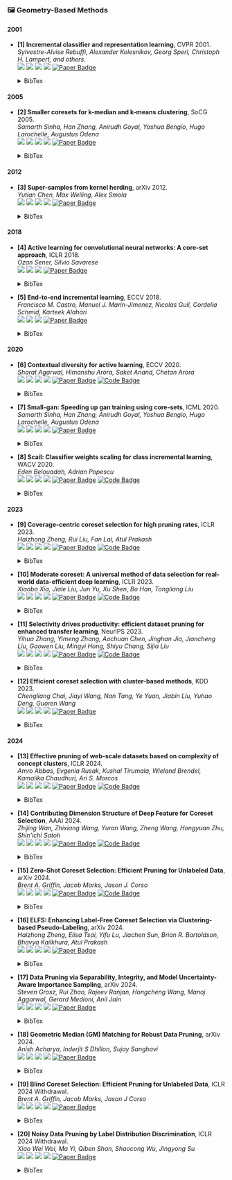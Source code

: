 ### 🖼️ Geometry-Based Methods

#### 2001
- **[1] Incremental classifier and representation learning**, CVPR 2001.  
*Sylvestre-Alvise Rebuffi, Alexander Kolesnikov, Georg Sperl, Christoph H. Lampert, and others.*  
![](https://img.shields.io/badge/iCaRL-blue) ![](https://img.shields.io/badge/Incremental_Learning-green)  ![](https://img.shields.io/badge/Geometry-red) ![](https://img.shields.io/badge/Dataset_Pruning-orange)
<a href="https://openaccess.thecvf.com/content_cvpr_2017/poster/739_POSTER.pdf"><img src="https://img.shields.io/badge/CVPR-Paper-%23D2691E" alt="Paper Badge"></a>
    <details> <summary>BibTex</summary>

    ```bibtex
    @inproceedings{rebuffi2001incremental,
    title={Incremental classifier and representation learning},
    author={Rebuffi, Sylvestre-Alvise and Kolesnikov, Alexander and Sperl, Georg and Lampert, Christoph H and others},
    booktitle={Conference on Computer Vision and Pattern Recognition (CVPR)},
    pages={5533--5542},
    year={2001}
    }
    ```

    </details> 

#### 2005
- **[2] Smaller coresets for k-median and k-means clustering**, SoCG 2005.  
*Samarth Sinha, Han Zhang, Anirudh Goyal, Yoshua Bengio, Hugo Larochelle, Augustus Odena*  
![](https://img.shields.io/badge/Cluster-blue) ![](https://img.shields.io/badge/Image_Synthesis-green)  ![](https://img.shields.io/badge/Geometry-red) ![](https://img.shields.io/badge/Dataset_Pruning-orange)
<a href="https://link.springer.com/content/pdf/10.1007/s00454-006-1271-x.pdf"><img src="https://img.shields.io/badge/SoCG-Paper-%23D2691E" alt="Paper Badge"></a>
    <details> <summary>BibTex</summary>

    ```bibtex
    @inproceedings{har2005smaller,
    title={Smaller coresets for k-median and k-means clustering},
    author={Har-Peled, Sariel and Kushal, Akash},
    booktitle={Proceedings of the twenty-first annual symposium on Computational geometry},
    pages={126--134},
    year={2005}
    }
    ```

    </details> 

#### 2012
- **[3] Super-samples from kernel herding**, arXiv 2012.  
*Yutian Chen, Max Welling, Alex Smola*  
![](https://img.shields.io/badge/KeralHerding-blue) ![](https://img.shields.io/badge/Data_Synthesis-green)  ![](https://img.shields.io/badge/Geometry-red) ![](https://img.shields.io/badge/Dataset_Pruning-orange)
<a href="https://arxiv.org/pdf/1203.3472"><img src="https://img.shields.io/badge/arXiv-Paper-%23D2691E?logo=arXiv" alt="Paper Badge"></a>
    <details> <summary>BibTex</summary>

    ```bibtex
    @misc{chen2012supersampleskernelherding,
        title={Super-Samples from Kernel Herding}, 
        author={Yutian Chen and Max Welling and Alex Smola},
        year={2012},
        eprint={1203.3472},
        archivePrefix={arXiv},
        primaryClass={cs.LG},
        url={https://arxiv.org/abs/1203.3472}, 
    }
    ```

    </details> 

#### 2018
- **[4] Active learning for convolutional neural networks: A core-set approach**, ICLR 2018.  
*Ozan Sener, Silvio Savarese*  
 ![](https://img.shields.io/badge/Active_Learning-green)  ![](https://img.shields.io/badge/Geometry-red) ![](https://img.shields.io/badge/Dataset_Pruning-orange)
<a href="https://openreview.net/pdf?id=H1aIuk-RW"><img src="https://img.shields.io/badge/ICLR-Paper-%23D2691E" alt="Paper Badge"></a>   
    <details> <summary>BibTex</summary>

    ```bibtex
    @inproceedings{sener2018active,
    title={Active Learning for Convolutional Neural Networks: A Core-Set Approach},
    author={Sener, Ozan and Savarese, Silvio},
    booktitle={International Conference on Learning Representations},
    year={2018}
    }
    ```

    </details> 

- **[5] End-to-end incremental learning**, ECCV 2018.  
*Francisco M. Castro, Manuel J. Marin-Jimenez, Nicolas Guil, Cordelia Schmid, Karteek Alahari*  
 ![](https://img.shields.io/badge/Incremental_Learning-green)  ![](https://img.shields.io/badge/Geometry-red) ![](https://img.shields.io/badge/Dataset_Pruning-orange)
<a href="https://openaccess.thecvf.com/content_ECCV_2018/papers/Francisco_M._Castro_End-to-End_Incremental_Learning_ECCV_2018_paper.pdf"><img src="https://img.shields.io/badge/ECCV-Paper-%23D2691E" alt="Paper Badge"></a>   
    <details> <summary>BibTex</summary>

    ```bibtex
    @inproceedings{castro2018end,
    title={End-to-end incremental learning},
    author={Castro, Francisco M and Mar{\'\i}n-Jim{\'e}nez, Manuel J and Guil, Nicol{\'a}s and Schmid, Cordelia and Alahari, Karteek},
    booktitle={Proceedings of the European conference on computer vision (ECCV)},
    pages={233--248},
    year={2018}
    }
    }
    ```

    </details> 

#### 2020
- **[6] Contextual diversity for active learning**, ECCV 2020.  
*Sharat Agarwal, Himanshu Arora, Saket Anand, Chetan Arora*  
![](https://img.shields.io/badge/CDAL-blue) ![](https://img.shields.io/badge/Active_Learning-green)  ![](https://img.shields.io/badge/Geometry-red) ![](https://img.shields.io/badge/Dataset_Pruning-orange)
<a href="https://faculty.iiitd.ac.in/~anands/files/papers/Agarwal+_ECCV2020_ContextualDiversityForActiveLearning.pdf"><img src="https://img.shields.io/badge/ECCV-Paper-%23D2691E" alt="Paper Badge"></a>
<a href="https://github.com/sharat29ag/CDAL"><img src="https://img.shields.io/badge/GitHub-Code-brightgreen?logo=github" alt="Code Badge"></a>
    <details> <summary>BibTex</summary>

    ```bibtex
    @inproceedings{agarwal2020contextual,
    title={Contextual diversity for active learning},
    author={Agarwal, Sharat and Arora, Himanshu and Anand, Saket and Arora, Chetan},
    booktitle={Computer Vision--ECCV 2020: 16th European Conference, Glasgow, UK, August 23--28, 2020, Proceedings, Part XVI 16},
    pages={137--153},
    year={2020},
    organization={Springer}
    }
    ```

    </details> 

- **[7] Small-gan: Speeding up gan training using core-sets**, ICML 2020.  
*Samarth Sinha, Han Zhang, Anirudh Goyal, Yoshua Bengio, Hugo Larochelle, Augustus Odena*  
![](https://img.shields.io/badge/SmallGAN-blue) ![](https://img.shields.io/badge/Image_Synthesis-green)  ![](https://img.shields.io/badge/Geometry-red) ![](https://img.shields.io/badge/Dataset_Pruning-orange)
<a href="https://proceedings.mlr.press/v119/sinha20b/sinha20b.pdf"><img src="https://img.shields.io/badge/ICML-Paper-%23D2691E" alt="Paper Badge"></a>

    <details> <summary>BibTex</summary>

    ```bibtex
    @inproceedings{sinha2020small,
    title={Small-gan: Speeding up gan training using core-sets},
    author={Sinha, Samarth and Zhang, Han and Goyal, Anirudh and Bengio, Yoshua and Larochelle, Hugo and Odena, Augustus},
    booktitle={International Conference on Machine Learning},
    pages={9005--9015},
    year={2020},
    organization={PMLR}
    }
    ```

    </details> 

- **[8] Scail: Classifier weights scaling for class incremental learning**, WACV 2020.  
*Eden Belouadah, Adrian Popescu*  
![](https://img.shields.io/badge/Scail-blue) ![](https://img.shields.io/badge/Incremental_Learning-green)  ![](https://img.shields.io/badge/Geometry-red) ![](https://img.shields.io/badge/Dataset_Pruning-orange)
<a href="https://openaccess.thecvf.com/content_WACV_2020/papers/Belouadah_ScaIL_Classifier_Weights_Scaling_for_Class_Incremental_Learning_WACV_2020_paper.pdf"><img src="https://img.shields.io/badge/WACV-Paper-%23D2691E" alt="Paper Badge"></a>
<a href="https://github.com/EdenBelouadah/
class-incremental-learning"><img src="https://img.shields.io/badge/GitHub-Code-brightgreen?logo=github" alt="Code Badge"></a>
    <details> <summary>BibTex</summary>

    ```bibtex
    @InProceedings{Belouadah_2020_WACV,
    author = {Belouadah, Eden and Popescu, Adrian},
    title = {ScaIL: Classifier Weights Scaling for Class Incremental Learning},
    booktitle = {Proceedings of the IEEE/CVF Winter Conference on Applications of Computer Vision (WACV)},
    month = {March},
    year = {2020}
    }
    ```

    </details> 

#### 2023
- **[9] Coverage-centric coreset selection for high pruning rates**, ICLR 2023.  
*Haizhong Zheng, Rui Liu, Fan Lai, Atul Prakash*  
![](https://img.shields.io/badge/CCS-blue) ![](https://img.shields.io/badge/Image_Classification-green)  ![](https://img.shields.io/badge/Geometry-red) ![](https://img.shields.io/badge/Dataset_Pruning-orange)
<a href="https://fanlai.me/assets/papers/coreset-iclr23.pdf"><img src="https://img.shields.io/badge/ICLR-Paper-%23D2691E" alt="Paper Badge"></a>
<a href="https://github.com/haizhongzheng/Coverage-centric-coreset-selection"><img src="https://img.shields.io/badge/GitHub-Code-brightgreen?logo=github" alt="Code Badge"></a>
    <details> <summary>BibTex</summary>

    ```bibtex
    @inproceedings{zhengcoverage,
    title={Coverage-centric Coreset Selection for High Pruning Rates},
    author={Zheng, Haizhong and Liu, Rui and Lai, Fan and Prakash, Atul},
    booktitle={The Eleventh International Conference on Learning Representations}
    }
    ```

    </details> 


- **[10]  Moderate coreset: A universal method of data selection for real-world data-efficient deep learning**, ICLR 2023.  
*Xiaobo Xia, Jiale Liu, Jun Yu, Xu Shen, Bo Han, Tongliang Liu*  
![](https://img.shields.io/badge/ModerateDS-blue) ![](https://img.shields.io/badge/Image_Classification-green)  ![](https://img.shields.io/badge/Geometry-red) ![](https://img.shields.io/badge/Dataset_Pruning-orange)
<a href="https://openreview.net/pdf?id=7D5EECbOaf9"><img src="https://img.shields.io/badge/ICLR-Paper-%23D2691E" alt="Paper Badge"></a>
<a href="https://github.com/tmllab/2023_ICLR_Moderate-DS"><img src="https://img.shields.io/badge/GitHub-Code-brightgreen?logo=github" alt="Code Badge"></a>
    <details> <summary>BibTex</summary>

    ```bibtex
    @inproceedings{xia2022moderate,
    title={Moderate coreset: A universal method of data selection for real-world data-efficient deep learning},
    author={Xia, Xiaobo and Liu, Jiale and Yu, Jun and Shen, Xu and Han, Bo and Liu, Tongliang},
    booktitle={The Eleventh International Conference on Learning Representations},
    year={2022}
    }
    ```

    </details> 

- **[11]  Selectivity drives productivity: efficient dataset pruning for enhanced transfer learning**, NeurlPS 2023.  
*Yihua Zhang, Yimeng Zhang, Aochuan Chen, Jinghan Jia, Jiancheng Liu, Gaowen Liu, Mingyi Hong, Shiyu Chang, Sijia Liu*  
![](https://img.shields.io/badge/DP4TL-blue) ![](https://img.shields.io/badge/Transfer_Learning-green)  ![](https://img.shields.io/badge/Geometry-red) ![](https://img.shields.io/badge/Dataset_Pruning-orange)
<a href="https://proceedings.neurips.cc/paper_files/paper/2023/file/749252feedd44f7f10d47ec1d674a2f8-Paper-Conference.pdf"><img src="https://img.shields.io/badge/NeurlPS-Paper-%23D2691E" alt="Paper Badge"></a>
<a href="https://github.com/OPTML-Group/DP4TL"><img src="https://img.shields.io/badge/GitHub-Code-brightgreen?logo=github" alt="Code Badge"></a>
    <details> <summary>BibTex</summary>

    ```bibtex
    @article{zhang2024selectivity,
    title={Selectivity drives productivity: efficient dataset pruning for enhanced transfer learning},
    author={Zhang, Yihua and Zhang, Yimeng and Chen, Aochuan and Liu, Jiancheng and Liu, Gaowen and Hong, Mingyi and Chang, Shiyu and Liu, Sijia and others},
    journal={Advances in Neural Information Processing Systems},
    volume={36},
    year={2024}
    }
    ```

    </details> 

- **[12] Efficient coreset selection with cluster-based methods**, KDD 2023.  
*Chengliang Chai, Jiayi Wang, Nan Tang, Ye Yuan, Jiabin Liu, Yuhao Deng, Guoren Wang*  
![](https://img.shields.io/badge/FastCore-blue) ![](https://img.shields.io/badge/Image_Classification-green)  ![](https://img.shields.io/badge/Geometry-red) ![](https://img.shields.io/badge/Dataset_Pruning-orange)
<a href="https://dl.acm.org/doi/pdf/10.1145/3580305.3599326"><img src="https://img.shields.io/badge/KDD-Paper-%23D2691E" alt="Paper Badge"></a>
    <details> <summary>BibTex</summary>

    ```bibtex
    @inproceedings{chai2023efficient,
    title={Efficient coreset selection with cluster-based methods},
    author={Chai, Chengliang and Wang, Jiayi and Tang, Nan and Yuan, Ye and Liu, Jiabin and Deng, Yuhao and Wang, Guoren},
    booktitle={Proceedings of the 29th ACM SIGKDD Conference on Knowledge Discovery and Data Mining},
    pages={167--178},
    year={2023}
    }
    ```

    </details> 

#### 2024
- **[13]  Effective pruning of web-scale datasets based on complexity of concept clusters**, ICLR 2024.  
*Amro Abbas, Evgenia Rusak, Kushal Tirumala, Wieland Brendel, Kamalika Chaudhuri, Ari S. Morcos*  
![](https://img.shields.io/badge/DBP-blue) ![](https://img.shields.io/badge/Image_Classification-green)  ![](https://img.shields.io/badge/Geometry-red) ![](https://img.shields.io/badge/Dataset_Pruning-orange)
<a href="https://openreview.net/pdf?id=CtOA9aN8fr"><img src="https://img.shields.io/badge/ICLR-Paper-%23D2691E" alt="Paper Badge"></a>
<a href="https://github.com/amro-kamal/effective_pruning"><img src="https://img.shields.io/badge/GitHub-Code-brightgreen?logo=github" alt="Code Badge"></a>
    <details> <summary>BibTex</summary>

    ```bibtex
    @inproceedings{abbaseffective,
    title={Effective pruning of web-scale datasets based on complexity of concept clusters},
    author={Abbas, Amro Kamal Mohamed and Rusak, Evgenia and Tirumala, Kushal and Brendel, Wieland and Chaudhuri, Kamalika and Morcos, Ari S},
    booktitle={The Twelfth International Conference on Learning Representations}
    }
    ```

    </details> 

- **[14]  Contributing Dimension Structure of Deep Feature for Coreset Selection**, AAAI 2024.  
*Zhijing Wan, Zhixiang Wang, Yuran Wang, Zheng Wang, Hongyuan Zhu, Shin'ichi Satoh*  
![](https://img.shields.io/badge/CDS-blue) ![](https://img.shields.io/badge/Image_Classification-green)  ![](https://img.shields.io/badge/Geometry-red) ![](https://img.shields.io/badge/Dataset_Pruning-orange)
<a href="https://arxiv.org/pdf/2401.16193"><img src="https://img.shields.io/badge/AAAI-Paper-%23D2691E" alt="Paper Badge"></a>
<a href="https://github.com/ZhijingWan/contributing-dimension-structure"><img src="https://img.shields.io/badge/GitHub-Code-brightgreen?logo=github" alt="Code Badge"></a>
    <details> <summary>BibTex</summary>

    ```bibtex
    @inproceedings{wan2024contributing,
    title={Contributing Dimension Structure of Deep Feature for Coreset Selection},
    author={Wan, Zhijing and Wang, Zhixiang and Wang, Yuran and Wang, Zheng and Zhu, Hongyuan and Satoh, Shin'ichi},
    booktitle={Proceedings of the AAAI Conference on Artificial Intelligence},
    volume={38},
    number={8},
    pages={9080--9088},
    year={2024}
    }
    ```

    </details> 

- **[15]  Zero-Shot Coreset Selection: Efficient Pruning for Unlabeled Data**, arXiv 2024.  
*Brent A. Griffin, Jacob Marks, Jason J. Corso*  
![](https://img.shields.io/badge/ZeroShot-blue) ![](https://img.shields.io/badge/Image_Classification-green)  ![](https://img.shields.io/badge/Geometry-red) ![](https://img.shields.io/badge/Dataset_Pruning-orange)
<a href="https://arxiv.org/pdf/2411.15349"><img src="https://img.shields.io/badge/arXiv-Paper-%23D2691E?logo=arXiv" alt="Paper Badge"></a>
<a href="https://github.com/voxel51/zcore"><img src="https://img.shields.io/badge/GitHub-Code-brightgreen?logo=github" alt="Code Badge"></a>

    <details> <summary>BibTex</summary>

    ```bibtex
    @article{griffin2024zero,
    title={Zero-Shot Coreset Selection: Efficient Pruning for Unlabeled Data},
    author={Griffin, Brent A and Marks, Jacob and Corso, Jason J},
    journal={arXiv preprint arXiv:2411.15349},
    year={2024}
    }
    ```

    </details> 

- **[16]  ELFS: Enhancing Label-Free Coreset Selection via Clustering-based Pseudo-Labeling**, arXiv 2024.  
*Haizhong Zheng, Elisa Tsai, Yifu Lu, Jiachen Sun, Brian R. Bartoldson, Bhavya Kailkhura, Atul Prakash*  
![](https://img.shields.io/badge/ELFS-blue) ![](https://img.shields.io/badge/Image_Classification-green)  ![](https://img.shields.io/badge/Geometry-red) ![](https://img.shields.io/badge/Dataset_Pruning-orange)
<a href="https://arxiv.org/pdf/2406.04273"><img src="https://img.shields.io/badge/arXiv-Paper-%23D2691E?logo=arXiv" alt="Paper Badge"></a>

    <details> <summary>BibTex</summary>

    ```bibtex
    @article{zheng2024elfs,
    title={ELFS: Enhancing Label-Free Coreset Selection via Clustering-based Pseudo-Labeling},
    author={Zheng, Haizhong and Tsai, Elisa and Lu, Yifu and Sun, Jiachen and Bartoldson, Brian R and Kailkhura, Bhavya and Prakash, Atul},
    journal={arXiv preprint arXiv:2406.04273},
    year={2024}
    }
    ```

    </details> 

- **[17]  Data Pruning via Separability, Integrity, and Model Uncertainty-Aware Importance Sampling**, arXiv 2024.  
*Steven Grosz, Rui Zhao, Rajeev Ranjan, Hongcheng Wang, Manoj Aggarwal, Gerard Medioni, Anil Jain*  
![](https://img.shields.io/badge/SIM(S)-blue) ![](https://img.shields.io/badge/Image_Classification-green)  ![](https://img.shields.io/badge/Geometry_Uncertainty-red) ![](https://img.shields.io/badge/Dataset_Pruning-orange)
<a href="https://arxiv.org/pdf/2406.04273"><img src="https://img.shields.io/badge/arXiv-Paper-%23D2691E?logo=arXiv" alt="Paper Badge"></a>

    <details> <summary>BibTex</summary>

    ```bibtex
    @inproceedings{grosz2024data,
    title={Data Pruning via Separability, Integrity, and Model Uncertainty-Aware Importance Sampling},
    author={Grosz, Steven and Zhao, Rui and Ranjan, Rajeev and Wang, Hongcheng and Aggarwal, Manoj and Medioni, Gerard and Jain, Anil},
    booktitle={International Conference on Pattern Recognition},
    pages={398--413},
    year={2024},
    organization={Springer}
    }
    ```

    </details> 

- **[18]  Geometric Median (GM) Matching for Robust Data Pruning**, arXiv 2024.  
*Anish Acharya, Inderjit S Dhillon, Sujay Sanghavi*  
![](https://img.shields.io/badge/GM_Matching-blue) ![](https://img.shields.io/badge/Image_Classification-green)  ![](https://img.shields.io/badge/Geometry_Uncertainty-red) ![](https://img.shields.io/badge/Dataset_Pruning-orange)
<a href="https://arxiv.org/pdf/2406.17188"><img src="https://img.shields.io/badge/arXiv-Paper-%23D2691E?logo=arXiv" alt="Paper Badge"></a>

    <details> <summary>BibTex</summary>

    ```bibtex
    @article{acharya2024geometric,
    title={Geometric Median (GM) Matching for Robust Data Pruning},
    author={Acharya, Anish and Dhillon, Inderjit S and Sanghavi, Sujay},
    journal={arXiv preprint arXiv:2406.17188},
    year={2024}
    }
    ```

    </details> 

- **[19]  Blind Coreset Selection: Efficient Pruning for Unlabeled Data**, ICLR 2024 Withdrawal.  
*Brent A. Griffin, Jacob Marks, Jason J Corso*  
![](https://img.shields.io/badge/Blind-blue) ![](https://img.shields.io/badge/Image_Classification-green)  ![](https://img.shields.io/badge/Geometry-red) ![](https://img.shields.io/badge/Dataset_Pruning-orange)
<a href="https://openreview.net/forum?id=pGINxZWjK4"><img src="https://img.shields.io/badge/openreview-Paper-%23D2691E" alt="Paper Badge"></a>

    <details> <summary>BibTex</summary>

    ```bibtex
    @article{griffinblind,
    title={Blind Coreset Selection: Efficient Pruning for Unlabeled Data},
    author={Griffin, Brent A and Marks, Jacob and Corso, Jason J}
    }
    ```

    </details> 

- **[20]  Noisy Data Pruning by Label Distribution Discrimination**, ICLR 2024 Withdrawal.  
*Xiao Wei Wei, Ma Yi, Qiben Shan, Shaocong Wu, Jingyong Su*  
![](https://img.shields.io/badge/RoP-blue) ![](https://img.shields.io/badge/Image_Classification-green)  ![](https://img.shields.io/badge/Geometry-red) ![](https://img.shields.io/badge/Dataset_Pruning-orange)
<a href="https://openreview.net/forum?id=6PGT9OJX5N"><img src="https://img.shields.io/badge/openreview-Paper-%23D2691E" alt="Paper Badge"></a>

    <details> <summary>BibTex</summary>

    ```bibtex
    @article{weinoisy,
    title={Noisy Data Pruning by Label Distribution Discrimination},
    author={Wei, Xiao Wei and Yi, Ma and Shan, Qiben and Wu, Shaocong and Su, Jingyong}
    }
    ```

    </details> 



